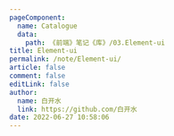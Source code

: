 ```yaml
---
pageComponent: 
  name: Catalogue
  data: 
    path: 《前端》笔记《库》/03.Element-ui
title: Element-ui
permalink: /note/Element-ui/
article: false
comment: false
editLink: false
author: 
  name: 白开水
  link: https://github.com/白开水
date: 2022-06-27 10:58:06
---
```

